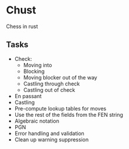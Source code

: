 # Chust

Chess in rust

## Tasks

- Check:
    - Moving into
    - Blocking
    - Moving blocker out of the way
    - Castling through check
    - Castling out of check
- En passant
- Castling
- Pre-compute lookup tables for moves
- Use the rest of the fields from the FEN string
- Algebraic notation
- PGN
- Error handling and validation
- Clean up warning suppression
